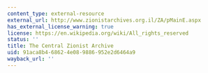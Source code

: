 ```yaml
---
content_type: external-resource
external_url: http://www.zionistarchives.org.il/ZA/pMainE.aspx
has_external_license_warning: true
license: https://en.wikipedia.org/wiki/All_rights_reserved
status: ''
title: The Central Zionist Archive
uid: 91aca8b4-6862-4e08-9886-952e2d6464a9
wayback_url: ''
---
```

